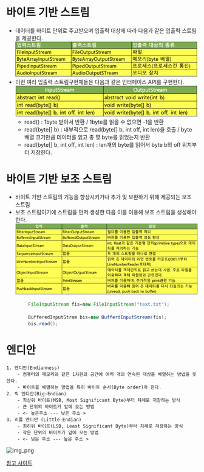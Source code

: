 # 바이트 기반 스트림

- 데이터를 바이트 단위로 주고받으며 입출력 대상에 따라 다음과 같은 입출력 스트림을 제공한다.
  ![img.png](img.png)
- 이런 여러 입출력 스트림구현체들은 다음과 같은 인터페이스 API를 구현한다.
  ![img_1.png](img_1.png)
    - read() : 1byte 받아서 반환 / 1byte를 읽을 수 없으면 -1을 반환
    - read(byte[] b) : 내부적으로 read(byte[] b, int off, int len)을 호출 / byte 배열 크기만큼 데이터를 읽고 총 몇 byte를 읽었는지 반환
    - read(byte[] b, int off, int len) : len개의 byte를 읽어서 byte b의 off 위치부터 저장한다.

# 바이트 기반 보조 스트림

- 바이트 기반 스트림의 기능을 향상시키거나 추가 및 보완하기 위해 제공되는 보조 스트림
- 보조 스트림이기에 스트림을 먼저 생성한 다음 이를 이용해 보조 스트림을 생성해야 한다.
![img_2.png](img_2.png)
```java
        FileInputStream fis=new FileInputStream("text.txt");

        BufferedInputStram bis=new BufferdInputStream(fis);
        bis.read();
```



# 엔디안

    1. 엔디안(Endianness)
        - 컴퓨터의 메모리와 같은 1차원의 공간에 여러 개의 연속된 대상을 배열하는 방법을 뜻한다.
        - 바이트를 배열하는 방법을 특히 바이트 순서(Byte order)라 한다.
    2. 빅 엔디안(Big-Endian)
        - 최상위 바이트(MSB, Most Significant Byte)부터 차례로 저장하는 방식
        - 큰 단위의 바이트가 앞에 오는 방법
        - <- 높은주소 --- 낮은 주소 >
    3. 리틀 엔디안 (Little-Endian)
        - 최하위 바이트(LSB, Least Significant Byte)부터 차례로 저장하는 방식
        - 작은 단위의 바이트가 앞에 오는 방법
        - <- 낮은 주소 --- 높은 주소 >

![img_png](../img/img_19.png)

[참고 사이트](https://catsbi.oopy.io/20112bd1-0d38-48ab-b8bc-c01fded65fab)